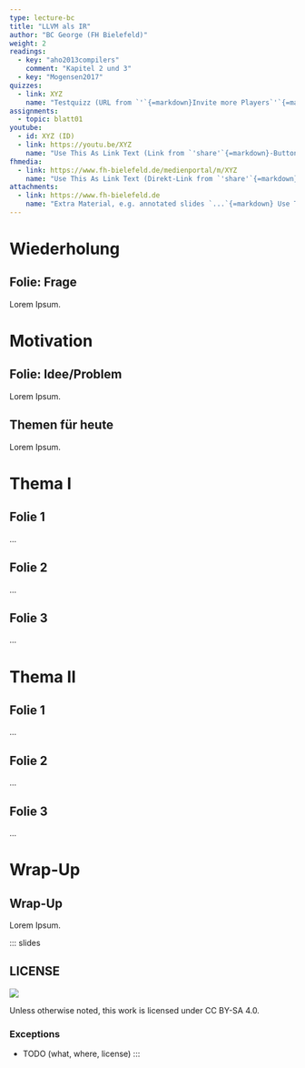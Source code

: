 ```yaml
---
type: lecture-bc
title: "LLVM als IR"
author: "BC George (FH Bielefeld)"
weight: 2
readings:
  - key: "aho2013compilers"
    comment: "Kapitel 2 und 3"
  - key: "Mogensen2017"
quizzes:
  - link: XYZ
    name: "Testquizz (URL from `'`{=markdown}Invite more Players`'`{=markdown})"
assignments:
  - topic: blatt01
youtube:
  - id: XYZ (ID)
  - link: https://youtu.be/XYZ
    name: "Use This As Link Text (Link from `'share'`{=markdown}-Button)"
fhmedia:
  - link: https://www.fh-bielefeld.de/medienportal/m/XYZ
    name: "Use This As Link Text (Direkt-Link from `'share'`{=markdown}-Button)"
attachments:
  - link: https://www.fh-bielefeld.de
    name: "Extra Material, e.g. annotated slides `...`{=markdown} Use This As Link Text"
---
```



# Wiederholung

## Folie: Frage
Lorem Ipsum.



# Motivation

## Folie: Idee/Problem
Lorem Ipsum.

## Themen für heute
Lorem Ipsum.



# Thema I

## Folie 1
...

## Folie 2
...

## Folie 3
...



# Thema II

## Folie 1
...

## Folie 2
...

## Folie 3
...



# Wrap-Up
## Wrap-Up
Lorem Ipsum.







<!-- DO NOT REMOVE - THIS IS A LAST SLIDE TO INDICATE THE LICENSE AND POSSIBLE EXCEPTIONS (IMAGES, ...). -->
::: slides
## LICENSE
![](https://licensebuttons.net/l/by-sa/4.0/88x31.png)

Unless otherwise noted, this work is licensed under CC BY-SA 4.0.

### Exceptions
*   TODO (what, where, license)
:::
